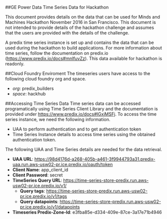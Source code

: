 ##GE Power Data Time Series Data for Hackathon

This document provides details on the data that can be used for Minds and Machines Hackathon November 2016 in San Francisco. This document is not intended to provide details of the hackathon challenge and assumes that the users are provided with the details of the challenge.

A predix time series instance is set up and contains the data that can be used during the hackathon to build applications. For more information about time series, follow the documentation on predix.io (https://www.predix.io/docs#mnlfuvZz). This data available for hackathon is readonly.

##Cloud Foundry Enviroment
The timeseries users have access to the following cloud foundry org and space.
  * _org_: predix_builders
  * _space_: hackhub 
  
##Accessing Time Series Data
Time series data can be accessed programatically using Time Series Client Library and the documentation is provided under https://www.predix.io/docs#IGxiMSFj. To access the time series instance, we need the following information.

* UAA to perform authentication and to get authentication token
* Time Series Instance details to access time series using the obtained authentication token.

The following UAA and Time Series details are needed for the data retrieval.

* **UAA URL**: https://98d4176d-a268-405b-a461-3f9944793a31.predix-uaa.run.aws-usw02-pr.ice.predix.io/oauth/token
* **Client Name**: app_client_id
* **Client Password**: secret
* **TimeSeries Query URL**: https://time-series-store-predix.run.aws-usw02-pr.ice.predix.io/v1/
  * **Query tags**: https://time-series-store-predix.run.aws-usw02-pr.ice.predix.io/v1/tags
  * **Query datapoints**: https://time-series-store-predix.run.aws-usw02-pr.ice.predix.io/v1/datapoints
* **Timeseries Predix-Zone-Id**: e3fba85e-d334-409e-87ce-3a17e71b4946




 




